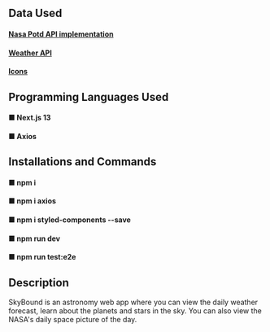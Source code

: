 ## Data Used
#### [Nasa Potd API implementation](https://github.com/OpenGenus/nasa-api/tree/master/src)
#### [Weather API](https://openweathermap.org/current)
#### [Icons](https://www.flaticon.com/)

## Programming Languages Used
#### ■ Next.js 13
#### ■ Axios

## Installations and Commands
#### ■ npm i
#### ■ npm i axios
#### ■ npm i styled-components --save
#### ■ npm run dev
#### ■ npm run test:e2e

## Description
SkyBound is an astronomy web app where you can view the daily weather forecast, learn about the planets and stars in the sky. You can also view the NASA's daily space picture of the day.
